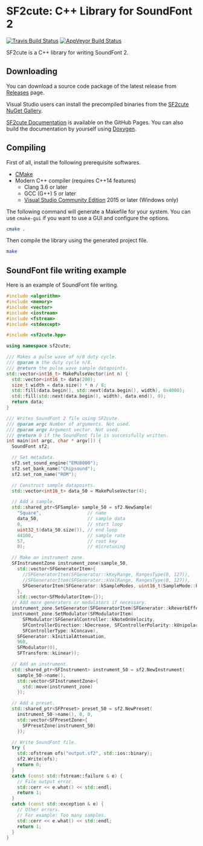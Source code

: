 SF2cute: C++ Library for SoundFont 2
====================================
[![Travis Build Status](https://travis-ci.org/gocha/sf2cute.svg?branch=master)](https://travis-ci.org/gocha/sf2cute) [![AppVeyor Build Status](https://ci.appveyor.com/api/projects/status/elt3wbk82y8natuy/branch/master?svg=true)](https://ci.appveyor.com/project/gocha/sf2cute/branch/master)

SF2cute is a C++ library for writing SoundFont 2.

Downloading
-----------

You can download a source code package of the latest release
from [Releases](https://github.com/gocha/sf2cute/releases/latest) page.

Visual Studio users can install the precompiled binaries from the [SF2cute NuGet Gallery](https://www.nuget.org/packages/sf2cute).

[SF2cute Documentation](http://gocha.github.io/sf2cute/) is available on the GitHub Pages.
You can also build the documentation by yourself using [Doxygen](http://www.doxygen.org).

Compiling
---------

First of all, install the following prerequisite softwares.

* [CMake](https://cmake.org/)
* Modern C++ compiler (requires C++14 features)
    - Clang 3.6 or later
    - GCC (G++) 5 or later
    - [Visual Studio Community Edition](https://www.visualstudio.com/products/visual-studio-community-vs) 2015 or later (Windows only)

The following command will generate a Makefile for your system. You can use `cmake-gui` if you want to use a GUI and configure the options.

``` bash
cmake .
```

Then compile the library using the generated project file.

``` bash
make
```

SoundFont file writing example
------------------------------

Here is an example of SoundFont file writing.

``` cpp
#include <algorithm>
#include <memory>
#include <vector>
#include <iostream>
#include <fstream>
#include <stdexcept>

#include <sf2cute.hpp>

using namespace sf2cute;

/// Makes a pulse wave of n/8 duty cycle.
/// @param n the duty cycle n/8.
/// @return the pulse wave sample datapoints.
std::vector<int16_t> MakePulseVector(int n) {
  std::vector<int16_t> data(200);
  size_t width = data.size() * n / 8;
  std::fill(data.begin(), std::next(data.begin(), width), 0x4000);
  std::fill(std::next(data.begin(), width), data.end(), 0);
  return data;
}

/// Writes SoundFont 2 file using SF2cute.
/// @param argc Number of arguments. Not used.
/// @param argv Argument vector. Not used.
/// @return 0 if the SoundFont file is successfully written.
int main(int argc, char * argv[]) {
  SoundFont sf2;

  // Set metadata.
  sf2.set_sound_engine("EMU8000");
  sf2.set_bank_name("Chipsound");
  sf2.set_rom_name("ROM");

  // Construct sample datapoints.
  std::vector<int16_t> data_50 = MakePulseVector(4);

  // Add a sample.
  std::shared_ptr<SFSample> sample_50 = sf2.NewSample(
    "Square",                 // name
    data_50,                  // sample data
    0,                        // start loop
    uint32_t(data_50.size()), // end loop
    44100,                    // sample rate
    57,                       // root key
    0);                       // microtuning

  // Make an instrument zone.
  SFInstrumentZone instrument_zone(sample_50,
    std::vector<SFGeneratorItem>{
      //SFGeneratorItem(SFGenerator::kKeyRange, RangesType(0, 127)),
      //SFGeneratorItem(SFGenerator::kVelRange, RangesType(0, 127)),
      SFGeneratorItem(SFGenerator::kSampleModes, uint16_t(SampleMode::kLoopContinuously)),
    },
    std::vector<SFModulatorItem>{});
  // Add more generators or modulators if necessary.
  instrument_zone.SetGenerator(SFGeneratorItem(SFGenerator::kReverbEffectsSend, 618));
  instrument_zone.SetModulator(SFModulatorItem(
      SFModulator(SFGeneralController::kNoteOnVelocity,
      SFControllerDirection::kDecrease, SFControllerPolarity::kUnipolar,
      SFControllerType::kConcave),
    SFGenerator::kInitialAttenuation,
    960,
    SFModulator(0),
    SFTransform::kLinear));

  // Add an instrument.
  std::shared_ptr<SFInstrument> instrument_50 = sf2.NewInstrument(
    sample_50->name(),
    std::vector<SFInstrumentZone>{
      std::move(instrument_zone)
    });

  // Add a preset.
  std::shared_ptr<SFPreset> preset_50 = sf2.NewPreset(
    instrument_50->name(), 0, 0,
    std::vector<SFPresetZone>{
      SFPresetZone(instrument_50)
    });

  // Write SoundFont file.
  try {
    std::ofstream ofs("output.sf2", std::ios::binary);
    sf2.Write(ofs);
    return 0;
  }
  catch (const std::fstream::failure & e) {
    // File output error.
    std::cerr << e.what() << std::endl;
    return 1;
  }
  catch (const std::exception & e) {
    // Other errors.
    // For example: Too many samples.
    std::cerr << e.what() << std::endl;
    return 1;
  }
}
```
